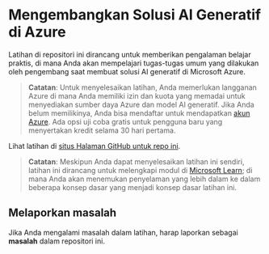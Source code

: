 # Mengembangkan Solusi AI Generatif di Azure

Latihan di repositori ini dirancang untuk memberikan pengalaman belajar praktis, di mana Anda akan mempelajari tugas-tugas umum yang dilakukan oleh pengembang saat membuat solusi AI generatif di Microsoft Azure.

> **Catatan**: Untuk menyelesaikan latihan, Anda memerlukan langganan Azure di mana Anda memiliki izin dan kuota yang memadai untuk menyediakan sumber daya Azure dan model AI generatif. Jika Anda belum memilikinya, Anda bisa mendaftar untuk mendapatkan [akun Azure](https://azure.microsoft.com/free). Ada opsi uji coba gratis untuk pengguna baru yang menyertakan kredit selama 30 hari pertama.

Lihat latihan di [situs Halaman GitHub untuk repo ini](https://go.microsoft.com/fwlink/?linkid=2310724).


> **Catatan**: Meskipun Anda dapat menyelesaikan latihan ini sendiri, latihan ini dirancang untuk melengkapi modul di [Microsoft Learn](https://aka.ms/mslearn-generative-ai); di mana Anda akan menemukan penyelaman yang lebih dalam ke dalam beberapa konsep dasar yang menjadi konsep dasar latihan ini.

## Melaporkan masalah

Jika Anda mengalami masalah dalam latihan, harap laporkan sebagai **masalah** dalam repositori ini.
